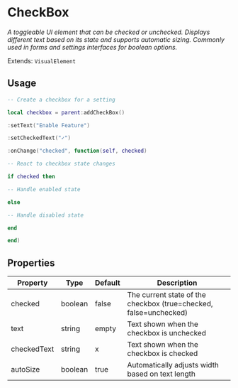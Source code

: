 # CheckBox
_A toggleable UI element that can be checked or unchecked. Displays different text based on its state and supports automatic sizing. Commonly used in forms and settings interfaces for boolean options._

Extends: `VisualElement`

## Usage
```lua run
-- Create a checkbox for a setting
```

```lua run
local checkbox = parent:addCheckBox()
```

```lua run
:setText("Enable Feature")
```

```lua run
:setCheckedText("✓")
```

```lua run
:onChange("checked", function(self, checked)
```

```lua run
-- React to checkbox state changes
```

```lua run
if checked then
```

```lua run
-- Handle enabled state
```

```lua run
else
```

```lua run
-- Handle disabled state
```

```lua run
end
```

```lua run
end)
```

## Properties

|Property|Type|Default|Description|
|---|---|---|---|
|checked|boolean|false|The current state of the checkbox (true=checked, false=unchecked)|
|text|string|empty|Text shown when the checkbox is unchecked|
|checkedText|string|x|Text shown when the checkbox is checked|
|autoSize|boolean|true|Automatically adjusts width based on text length|
